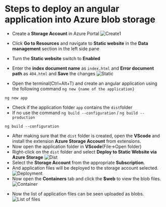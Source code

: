 <p align="center">
<h1>Steps to deploy an angular application into Azure blob storage</h1></p>

- Create a **Storage Account** in Azure Portal
![Create1](https://lh3.googleusercontent.com/d4l-Yps9YhLMX1ILuYwd1denbuhKPko0EPRXNs188jXctodBHiJve4isNDkxMoS-5-M3KK6KmR_ClJO-jmQ6i4NgD9lpz_YfmGFTqX-ie4sDepsSN5UeYP39m6Zu6D6RrIWt40-tBMTnih70AnnFRlvr3zVLx6rrL7ITxBb6X3VKiizBoojxfCC5suXkR8ZnKSKgw5zVqypMnuQPRWEOAMdmSuH927QteJdiilrrAUBDsyh2YRo2o3G3oA79bYuHgfaf_bO6lMSVDuO_BT7LCoAnk432ESPP3QCw399jj2nu6kdHeRvSkKpRHB1_1KGupA6DBUyfq2yrTfKHqwUMlP5T6TknLPj7OgvHaGtKQosI-qxH8kBVe8X7XGkE3gxWso0sLguURGFv68QjzXU--bh_LWfU3OtYGJ65ewMSIOzJB52bca-hySyxNphBumkWFtCMF7fXdEvZsdtKoGC9Y5TQWSNb767C77hTCNsV8DA6nOGvYIgCMXA_FUzr1f3NlFfXbKmnRX73J7jSBXWmXv95QNb87PMFRSAaeJ_GXMNCp0WNH4P-CvAwM2govaK-y_1yioNP-qdslmXcozzGBeGv8b-g-iHWPFgSEEvEvYd4OHUsz771OEEhepD2RENPZBIn6y-FTlzIcq2E6khu_7OxAsEHfB31HPRtPfA27xpRYBogPO2ucxOLVIJFJSoKoTIaUMnIruFzrfdt4WB8og=w1006-h566-no?authuser=0)

- Click **Go to Resources** and navigate to **Static website** in the **Data management** section in the left side pane

- Turn the **Static website** switch to **Enabled**
- Enter the **index document name** as `index.html` and **Error document path** as `404.html` and **Save** the changes
![Static](https://lh3.googleusercontent.com/RJKhRrQVeR9-Sko82-0gEdNfFIxD2dNxViHLqIN5Ci9KZ4kJkFUSvM7GzHnS7yW0CVzs262yTRRRTqp_k6sB0OEMrducXweP4bRS3ISbU0r6-xgwPFpjLl2GL22eU4hCMsLF9uvyrzcAFZv5ar25bdBEeKH_9JRTarMmg4KkdyDh_IZPGPvqUodcQe5CgDVMozXzJheJTMgK1qWPBbGFQlokKvM9GVvWxpkhLJFf6Wf_P3XuVzi3AXC_JSsS2yWV20WoGAL9kjCdHotmngPKCQPQNhJY1ageFDMVUDt2uhfgA1Mw3c7uHHbMXxop607NYc2n9-26vp9YDelhmGIOcPiUcW7MHuks1FAY9byo5Xx_fU6SSS9DkgNkLRrqAGNUP-En-W74dHIsKwlLfpmPax3o3g4L1r37TNLvJpfkskVZ8_TM85Q-gG0Rao_f9-SJkJDqUMkIzzK4cgvzFjXowZZ3iz4kshpPog_fYQ-uS2oFuOprJXnoFdiUQAXgl8OsKxGPyczPBjEidd69fKdQyeXn5bbr0fGpzoEb59UyBBFNyiucxEkXd6L4yV4HPF5ZKvvHgTrsIN_pDkm5Nw0FHvb5_vMpi94iqhFuDBUuYnWYERe_x2EgYCGxs9alhA31ECJtGt_ZQzinpLXiit-YE-AHxPojvRJaUvi4v1TayZRMlqYXSe9zHZ3lNogXDpeWD8sc7nnTw6cwoYVupHd4uQ=w1006-h566-no?authuser=0)
- Open the terminal(Ctrl+Alt+T) and create an angular application using the following command 
`ng new {name of the application}`
``` 
ng new app
```
* Check if the application folder `app` contains the `dist`folder 
* If no use the command `ng build --configuration` / `ng build --production`
```
ng build --configuration
```
* After making sure that the `dist` folder is created, open the **VScode** and  install the extension **Azure Storage Account** from extensions.
* Now open the application folder in **VScode**(File->Open folder)
* Right-click on the `dist` folder and select **Deploy to Static Website via Azure Storage**
![Dist](https://lh3.googleusercontent.com/L8sd_cTA4kxnGkv1LI4Z9A48_LapJBdPz0cxNTI6W1Uzr0p8tUFjdCpVd_CqE0N6Qiu1iaoXiSkYbGL0TWA7DAnuoAwNWiSqnodW6gqyT5JwB22JwMVXFJ3VN0SO5i2hDgiBSSvnTqX9ZOY6k1VWpgEZ50R1W3FfN5G_D9s7tEWxAf6lno_F0TJYMHy3u2Q9lQ3msVTz2zanqDmZV-sRjdzFqCfDztyLFAl4Jyj09E5h65zWzdnFes3LSvDB1sgBUnhxnE8TFpO35Ca00ALbQNQGiZxLxiuUwIVxWN91k-cAE8ody4Up45S3xAPJ2s368o_vd4iOM7vNeuzjuayhjFFenGBvw6fFMeiFVBHerY0pGHAvvaXsEaf16yJ-aYAsvEyWwJ-CGEudHdF6CsvHudynrpM_I7Dc6joqiHvMbp5_djl_X9CRTnWELtUD1H3LNi7K747bDXRI09yzuTfYv6lDID1b2q692JMcW6IEMO6ewgYYt0WiUhbzRzv7ws9BPmsn6l_5onpqTWL3sP2ddlat0yAFWxKF_Hbl1pxsxKUIgp1MoZ1YflL5h7g_sLeY8e-3h6M-wjG-VwLgOCzTuQ5XghKj2NcyMcuOtrtqxLRYLv8qxpwOo6ZgL65l8QyA1NvaxCjrDSn5ZET8USk37WZy7SpirEeq-jbBDkUSfqBv1E8HboFttMu1_0JTy_wT474uAAJydbmvLnfmdUROvw=w1006-h566-no?authuser=0)
* Select the **Storage Account** from the appropriate **Subscription**.
* And application files will be deployed to the storage account selected.
![Deployment](https://lh3.googleusercontent.com/hcgqsqWWZwJRWYKXcfw3aT_0Ho7iw_slmDFP7mArb4RM0f_gEW9bx9B8LTjorle3IIJQ6b7-qqZmW_VlrWRTMgawNM2ciz8RuHNLUZNWb1ay_MTAW5wK72I_J57p0s1SmOGQ0_ul6Rqmxx7aK7BQZ0PMW-f29jFsHiMPAQLO0QnFgFFsYK5R2lxIiEunEYLXEH3f4dE5zB3IgtrW5_19h6E5sCkr4onD8aFFvWMZ-7UnvTIPgJxVrfcRk-HkiiDLfsQ3FKXNp-qFiOX1PwwCsm8K3oCuymPdDIOlIanbsuMPleWUjkoEswoslz2j-zPmaPf5Qj7DghCamS4oGk9RRcIRzWvWmRsAd-QZcvr6bJQDNqF491rv9JQdlrscqmUspQEuQRgijN5EHTI0UUcwfztrsMGd8hSd9Z0cz_e5TTCYyoXPHccR9W2AXIM43hNz4TCebAvo4wBmpjpHs6keh6Xrg02IINrUD-2Tfx-Zm1F6blBo-FUe7KhV73U7jkyLxFndp7mriwJyJhSYs5EWsNT-rjtQSb1hVhy-9N8iE38LugFsaWV_TqfX6ygQQsq0J3z2OEmu9F8NFjtEvJb5o8OjUUoTWbstnQOctFfRhItJ7XI_OlzpRZCEPG5lof54yYaWatZckek0GGMpqjDOAyk-wUDIy1RhRh2XL3rN3HqS3LBFGUjl7iCMzdOIJryPQjB-7BsVDtCcEOHMlE1efg=w1006-h566-no?authuser=0)
* Now open the **Containers** tab and click the **$web** to view the blob files.
![Container](https://lh3.googleusercontent.com/CO-hEO84cVm_V-VEEMk8gdt-8VSc-sN_KzdH5-eJjgRik719UserlcU3WlnwHn5mqP8eMz19dVgq8YhT1kEXq9_gZiIlFxYM50yVk1eF06aoTk_PAIWni1gKdga8TRuv0_ooQQ7xHMMWPQP9GarNjWorwaCwvjU5RVsvhsAKXYHGOQG-4J4SfUGiB5Qxw7CR5xxpAGNz0hxch2XTntJE2rG0ytwe6pZ2tisJSejnsgrnVdegtkszApy-ROOrv6AZZ46cCkLwtlj-VX9biajm36O-ZTAZVOOloSTbXLbTWhDNv1LxeeIt1Py9Hel7iOAhXEw-B8QH7PtW2xWQEIFmM62cW69-AK4-7zz9gbtCwJzqDIeDWv2og9U0oRkS0ASNEGFJGhQeW9KiGVqoac4_wqnH2u68699PQEZSl5PKE-qdr8CkO2UJi662V-h3Q60M3VDbkk_xFNTXDjM6J7K9LkBc5oTh3tNF8Mzj6erO2PEOJ6a_fgljppjScQZb8rWsW2EnGddOTscZm3UrnpFRPEne09iPfaqSMNrbrruVVZagMWas3fy71wD4H8dVYdQeK98t_iAzbdCEFGFclKoZAbhMeyw1BMaNy5d_lzBeyY_XOI1cJg_KFIHiqYBETBd2-Y3cnDvlvsXIO6IBFJeJDUD_Iec2shQUrBxHrYLFPp0LOcHb7K_GIdc-P8H7MYo3xS1PR304aZC4mXbxlzAALQ=w1006-h566-no?authuser=0)
- Now the list of application files can be seen uploaded as blobs.
![List of files](https://lh3.googleusercontent.com/JdSMMC6zR78rx5DfJm6ZrmMBMMVKK79UrIP5cGsW45mGordii0Fb8qqcOwVARkNR4Hqo9Gc6oG24SinouTkblBZNSmSGgTb-k7Y2pAaWA3yHFnWPSAfWUuvVXIGj2cLzWzFJXN0FSU3mYvnLycFiRq_3BWvk6y34F3qbDuDiV7OjGvv_3LFXHuVs0QO4AY5IhDhKizbOM7CC0tJitm8m4YkcP814f-63C_8vrmLSmrMh2hqNaUbi6wNW6_KFwovtYD49Vg_J4YIJjfH-Ei9A6yee4YGycDGbAuGn-cXm-IuF6qKCbfnb75C7zKZUwQm0l-Pm7pfLWcKaElBryai9jYb6zPUajWKlCdMc_wK26WYYmlJrQpeZV3JoZeZmf5h1c1OWfppq1KbYhVWAyH0b4TH9AuHId6xqLKMoVWF5Fr-yGdt_g3DdJGJU24T83tl1bhHeI-QN0zwQWQT5XzBUCcgmlJ-CtaWcHtf-3EmWDTE7wT0tLX6ZAD6HhtwR4uCC08DwctDwrT6f5rYneji1rc9qXpV3jcEKd-qAXMskbuMjzpm--tSzets9L5eyvRI5GNTRwZar8eTgkwvMxUng3zDaNkj9nis9pql_14h01RRE6unAuLF7ZlJG7-yXfgzkTDcX9kndudaKmvqus6NRm-KVC1hwOG6a5_Nz_FW2aT39C1ENN8h86tWx4JpcD1DVsXYZmB21SFaecaFleb755Q=w1006-h566-no?authuser=0)




